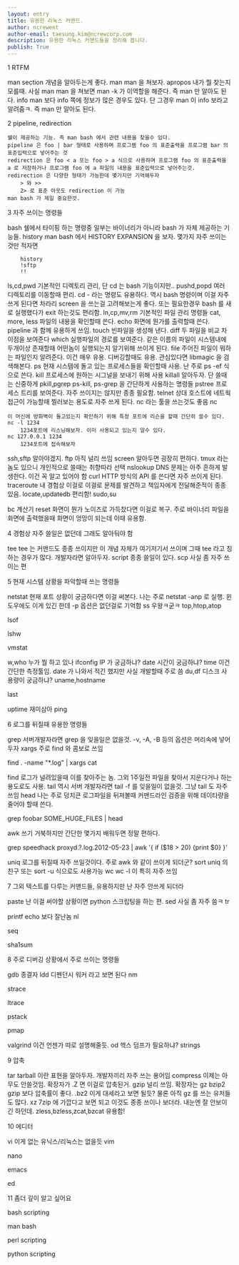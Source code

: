 ```yaml
---
layout: entry
title: 유용한 리눅스 커맨드.
author: ncrewent
author-email: taesung.kim@ncrewcorp.com
description: 유용한 리눅스 커맨드들을 정리해 봅니다.
publish: True
---
```


1 RTFM

man
    section 개념을 알아두는게 좋다. man man 을 쳐보자. 
apropos
    내가 뭘 찾는지 모를때. 사실 man man 을 쳐보면 man -k 가 이역할을 해준다. 즉 man 만 알아도 된다. 
info
    man 보다 info 쪽에 정보가 많은 경우도 있다. 단 그경우 man 이 info 보라고 알려줌ㅋ. 즉 man 만 알아도 된다. 

2 pipeline, redirection

    쉘이 제공하는 기능. 즉 man bash 에서 관련 내용을 찾을수 있다.
    pipeline 은 foo | bar 형태로 사용하며 프로그램 foo 의 표준출력을 프로그램 bar 의 표준입력으로 넣어주는 것
    redirection 은 foo < a 또는 foo > a 식으로 사용하며 프로그램 foo 의 표준출력을 a 로 저장하거나 프로그램 foo 에 a 파일의 내용을 표준입력으로 넣어주는것.
    redirection 은 다양한 형태가 가능한데 몇가지만 기억해두자
        > 와 >>
        2> 로 표준 아웃도 redirection 이 가능 
    man bash 가 제일 중요한것. 

3 자주 쓰이는 명령들

bash
    쉘에서 타이핑 하는 명령중 일부는 바이너리가 아니라 bash 가 자체 제공하는 기능들. 
history
    man bash 에서 HISTORY EXPANSION 을 보자. 몇가지 자주 쓰이는 것만 적자면

        history
        !sftp
        !! 

ls,cd,pwd
    기본적인 디렉토리 관리, 단 cd 는 bash 기능이지만.. 
pushd,popd
    여러 디렉토리를 이동할때 편리. cd - 라는 명령도 유용하다. 역시 bash 명령이며 이걸 자주 쓰게 된다면 차라리 screen 을 쓰는걸 고려해보는게 좋다. 또는 필요한경우 bash 를 새로 실행했다가 exit 하는것도 편리함. 
ln,cp,mv,rm
    기본적인 파일 관리 명령들 
cat, more, less
    파일의 내용을 확인할때 쓴다. 
echo
    화면에 뭔가를 출력할때 쓴다. pipeline 과 함께 유용하게 쓰임. 
touch
    빈파일을 생성해 낸다. 
diff
    두 파일을 비교 차이점을 보여준다 
which
    실행파일의 경로를 보여준다. 같은 이름의 파일이 시스템내에 두개이상 존재할때 어떤놈이 실행되는지 알기위해 쓰이게 된다. 
file
    주어진 파일이 뭐하는 파일인지 알려준다. 이건 매우 유용. 디버깅할때도 유용. 관심있다면 libmagic 을 검색해본다. 
ps
    현재 시스템에 돌고 있는 프로세스들을 확인할때 사용. 난 주로 ps -ef 식으로 쓴다. 
kill
    프로세스에 원하는 시그널을 보내기 위해 사용 
killall
    알아두자. 단 쓸때는 신중하게 
pkill,pgrep
    ps-kill, ps-grep 을 간단하게 사용하는 명령들 
pstree
    프로세스 트리를 보여준다. 자주 쓰이지는 않지만 종종 필요함. 
telnet
    상대 호스트에 네트웍 접근이 가능할때 찔러보는 용도로 자주 쓰게 된다. nc 라는 툴을 쓰는것도 좋음 
nc

    이 머신에 방화벽이 돌고있는지 확인하기 위해 특정 포트에 리슨을 할때 간단히 쓸수 있다.
    nc -l 1234
        1234포트에 리스닝해보자. 이미 사용되고 있는지 알수 있다.
    nc 127.0.0.1 1234
        1234포트에 접속해보자

ssh,sftp
    알아야겠지. 
ftp
    아직 널리 쓰임 
screen
    알아두면 굉장히 편하다. tmux 라는 놈도 있으니 개인적으로 쓸때는 취향따라 선택 
nslookup
    DNS 문제는 아주 흔하게 발생한다. 이건 꼭 알고 있어야 함 
curl
    HTTP 방식의 API 를 쓴다면 자주 쓰이게 된다. 
traceroute
    내 경험상 이걸로 이걸로 문제를 발견하고 책임자에게 전달해준적이 종종 있음. 
locate,updatedb
    편리함! 
sudo,su

bc
    계산기 
reset
    화면이 뭔가 노이즈로 가득찼다면 이걸로 복구. 주로 바이너리 파일을 화면에 출력했을때 화면이 엉망이 되는데 이때 유용함. 

4 경험상 자주 쓸일은 없던데 그래도 알아둬야 함

tee
    tee 는 커맨드도 종종 쓰이지만 이 개념 자체가 여기저기서 쓰이며 그때 tee 라고 칭하는 경우가 많다. 개발자라면 알아두자. 
script
    종종 쓸일이 있다. 
scp
    사실 좀 자주 쓰이는 편 

5 현재 시스템 상황을 파악할때 쓰는 명령들

netstat
    현재 포트 상황이 궁금하다면 이걸 써본다. 나는 주로 netstat -anp 로 실행. 윈도우에도 이게 있긴 한데 -p 옵션은 없던걸로 기억함 
ss
    우왕ㅋ굳ㅋ 
top,htop,atop

lsof

lshw

vmstat

w,who
    누가 뭘 하고 있나 
ifconfig
    IP 가 궁금하냐? 
date
    시간이 궁금하냐? 
time
    이건 간단한 측정툴임. date 가 나와서 적긴 했지만 사실 개발할때 주로 씀 
du,df
    디스크 사용량이 궁금하냐? 
uname,hostname

last

uptime
    재미삼아 
ping


6 로그를 뒤질때 유용한 명령들

grep
    서버개발자라면 grep 을 잊을일은 없을것. -v, -A, -B 등의 옵션은 머리속에 넣어두자 
xargs
    주로 find 와 콤보로 쓰임 

find . -name "*.log" | xargs cat

find
    로그가 널려있을때 이를 찾아주는 놈. 그외 1주일전 파일을 찾아서 지운다거나 하는 용도로도 사용. 
tail
    역시 서버 개발자라면 tail -f 를 잊을일이 없을것. 그냥 tail 도 자주 쓰임 
head
    나는 주로 덩치큰 로그파일을 뒤져볼때 커맨드라인 검증을 위해 데이타량을 줄어야 할때 쓴다. 

grep foobar SOME_HUGE_FILES | head        

awk
    쓰기 거북하지만 간단한 몇가지 배워두면 정말 편하다. 

grep speedhack proxyd.?.log.2012-05-23 | awk  '{ if ($18 > 20) {print $0} }'

uniq
    로그를 뒤질때 자주 쓰일것이다. 주로 awk 와 같이 쓰이게 되더군? 
sort
    uniq 의 친구 또는 sort -u 식으로도 사용가능 
wc
    wc -l 이 특히 자주 쓰임 

7 그외 텍스트를 다루는 커맨드들, 유용하지만 난 자주 안쓰게 되더라

paste
    난 이걸 써야할 상황이면 python 스크립팅을 하는 편. 
sed
    사실 좀 자주 씀ㅋ 
tr

printf
    echo 보다 잘난놈 
nl

seq

sha1sum


8 주로 디버깅 상황에서 주로 쓰이는 명령들

gdb
    종결자 
ldd
    디펜던시 워커 라고 보면 된다 
nm

strace

ltrace

pstack

pmap

valgrind
    이건 언젠가 따로 설명해줄듯. 
od
    헥스 덤프가 필요하냐? 
strings


9 압축

tar
    tarball 이란 표현을 알아두자. 개발자끼리 자주 쓰는 용어임 
compress
    이제는 아무도 안쓸것임. 확장자가 .Z 면 이걸로 압축된거. 
gzip
    널리 쓰임. 확장자는 gz 
bzip2
    gzip 보다 압축률이 좋다. .bz2 이게 대세라고 보면 될듯? 물론 아직 gz 를 쓰는 유저들도 많다. 
xz
    7zip 에 가깝다고 보면 되고 이것도 종종 쓰이나 보더라. 내눈엔 잘 안보이긴 하던데. 
zless,bzless,zcat,bzcat
    유용함! 

10 에디터

vi
    이게 없는 유닉스/리눅스는 없을듯 
vim

nano

emacs

ed


11 좀더 깊이 알고 싶어요

bash scripting

man bash

perl scripting

python scripting


  [카르테]: http://carte.gamescampus.co.kr/